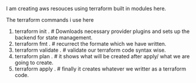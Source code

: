 I am creating aws resouces using terraform built in modules here.

The terraform commands i use here
1. terraform init . # Downloads necessary provider plugins and sets up the backend for state management.
2. terraform fmt  . # recurrect the formate which we have written.
3. terraform validate  . # validate our terraform code syntax wise.
4. terraform plan  . # it shows what will be created after apply/ what we are going to create.
5. terraform apply . # finally it creates whatever we writter as a terraform code.  
